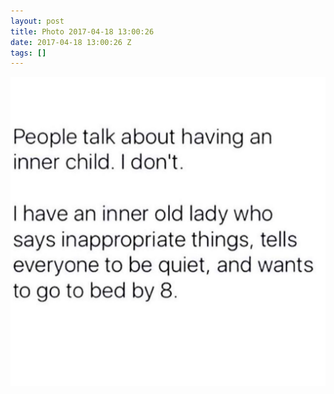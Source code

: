 ```yaml
---
layout: post
title: Photo 2017-04-18 13:00:26
date: 2017-04-18 13:00:26 Z
tags: []
---
```

![](/media/2017/04/159714809085.jpg)
